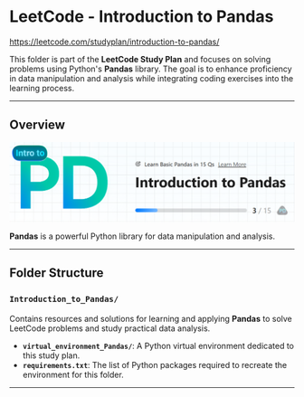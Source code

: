 # LeetCode - Introduction to Pandas

https://leetcode.com/studyplan/introduction-to-pandas/

This folder is part of the **LeetCode Study Plan** and focuses on solving problems using Python's **Pandas** library. The goal is to enhance proficiency in data manipulation and analysis while integrating coding exercises into the learning process.

---

## Overview

![Introduction to Pandas](images/intro_to_Pandas.png)

 **Pandas** is a powerful Python library for data manipulation and analysis.

---

## Folder Structure

### `Introduction_to_Pandas/`
Contains resources and solutions for learning and applying **Pandas** to solve LeetCode problems and study practical data analysis.  

- **`virtual_environment_Pandas/`**: A Python virtual environment dedicated to this study plan.
- **`requirements.txt`**: The list of Python packages required to recreate the environment for this folder.

---

